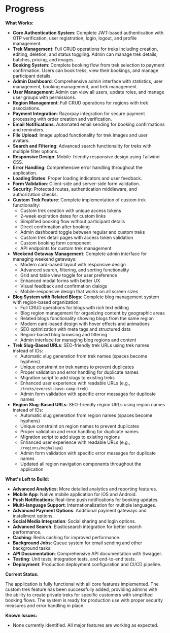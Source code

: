 # Progress

**What Works:**

*   **Core Authentication System**: Complete JWT-based authentication with OTP verification, user registration, login, logout, and profile management.
*   **Trek Management**: Full CRUD operations for treks including creation, editing, deletion, and status toggling. Admin can manage trek details, batches, pricing, and images.
*   **Booking System**: Complete booking flow from trek selection to payment confirmation. Users can book treks, view their bookings, and manage participant details.
*   **Admin Dashboard**: Comprehensive admin interface with statistics, user management, booking management, and trek management.
*   **User Management**: Admin can view all users, update roles, and manage user groups with permissions.
*   **Region Management**: Full CRUD operations for regions with trek associations.
*   **Payment Integration**: Razorpay integration for secure payment processing with order creation and verification.
*   **Email Notifications**: Automated email sending for booking confirmations and reminders.
*   **File Upload**: Image upload functionality for trek images and user avatars.
*   **Search and Filtering**: Advanced search functionality for treks with multiple filter options.
*   **Responsive Design**: Mobile-friendly responsive design using Tailwind CSS.
*   **Error Handling**: Comprehensive error handling throughout the application.
*   **Loading States**: Proper loading indicators and user feedback.
*   **Form Validation**: Client-side and server-side form validation.
*   **Security**: Protected routes, authentication middleware, and authorization checks.
*   **Custom Trek Feature**: Complete implementation of custom trek functionality:
    - Custom trek creation with unique access tokens
    - 2-week expiration dates for custom links
    - Simplified booking flow without participant details
    - Direct confirmation after booking
    - Admin dashboard toggle between regular and custom treks
    - Custom trek detail pages with access token validation
    - Custom booking form component
    - API endpoints for custom trek management
*   **Weekend Getaway Management**: Complete admin interface for managing weekend getaways:
    - Modern card-based layout with responsive design
    - Advanced search, filtering, and sorting functionality
    - Grid and table view toggle for user preference
    - Enhanced modal forms with better UX
    - Visual feedback and confirmation dialogs
    - Mobile-responsive design that works on all screen sizes
*   **Blog System with Related Blogs**: Complete blog management system with region-based organization:
    - Full CRUD operations for blogs with rich text editing
    - Blog region management for organizing content by geographic areas
    - Related blogs functionality showing blogs from the same region
    - Modern card-based design with hover effects and animations
    - SEO optimization with meta tags and structured data
    - Region-based blog browsing and filtering
    - Admin interface for managing blog regions and content
*   **Trek Slug-Based URLs**: SEO-friendly trek URLs using trek names instead of IDs:
    - Automatic slug generation from trek names (spaces become hyphens)
    - Unique constraint on trek names to prevent duplicates
    - Proper validation and error handling for duplicate names
    - Migration script to add slugs to existing treks
    - Enhanced user experience with readable URLs (e.g., `/treks/everest-base-camp-trek`)
    - Admin form validation with specific error messages for duplicate names
*   **Region Slug-Based URLs**: SEO-friendly region URLs using region names instead of IDs:
    - Automatic slug generation from region names (spaces become hyphens)
    - Unique constraint on region names to prevent duplicates
    - Proper validation and error handling for duplicate names
    - Migration script to add slugs to existing regions
    - Enhanced user experience with readable URLs (e.g., `/regions/meghalaya`)
    - Admin form validation with specific error messages for duplicate names
    - Updated all region navigation components throughout the application

**What's Left to Build:**

*   **Advanced Analytics**: More detailed analytics and reporting features.
*   **Mobile App**: Native mobile application for iOS and Android.
*   **Push Notifications**: Real-time push notifications for booking updates.
*   **Multi-language Support**: Internationalization for multiple languages.
*   **Advanced Payment Options**: Additional payment gateways and installment options.
*   **Social Media Integration**: Social sharing and login options.
*   **Advanced Search**: Elasticsearch integration for better search performance.
*   **Caching**: Redis caching for improved performance.
*   **Background Jobs**: Queue system for email sending and other background tasks.
*   **API Documentation**: Comprehensive API documentation with Swagger.
*   **Testing**: Unit tests, integration tests, and end-to-end tests.
*   **Deployment**: Production deployment configuration and CI/CD pipeline.

**Current Status:**

The application is fully functional with all core features implemented. The custom trek feature has been successfully added, providing admins with the ability to create private treks for specific customers with simplified booking flows. The system is ready for production use with proper security measures and error handling in place.

**Known Issues:**

*   None currently identified. All major features are working as expected. 